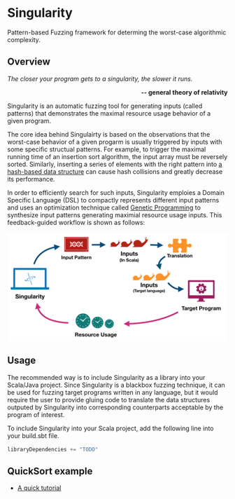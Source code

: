 # Singularity

Pattern-based Fuzzing framework for determing the worst-case algorithmic complexity.


## Overview

*The closer your program gets to a singularity, the slower it runs.*

<p align="right"><strong> -- general theory of relativity </strong></p>

Singularity is an automatic fuzzing tool for generating inputs (called patterns) that demonstrates the maximal resource usage behavior of a given program.

The core idea behind Singulairty is based on the observations that the worst-case behavior of a given progarm is usually triggered by inputs with some specific structual patterns. For example, to trigger the maximal running time of an insertion sort algorithm, the input array must be reversely sorted. Similarly, inserting a series of elements with the right pattern into [a hash-based data structure](https://github.com/google/guava/issues/3015) can cause hash collisions and greatly decrease its performance.

In order to efficiently search for such inputs, Singularity emploies a Domain Specific Language (DSL) to compactly represents different input patterns and uses an optimization technique called [Genetic Programming](https://en.wikipedia.org/wiki/Genetic_programming) to synthesize input patterns generating maximial resource usage inputs. This feedback-guided workflow is shown as follows:


<img src="doc/images/SingularityLoop.png" width="600">


## Usage

The recommended way is to include Singularity as a library into your Scala/Java project. Since Singularity is a blackbox fuzzing technique, it can be used for fuzzing target programs written in any language, but it would require the user to provide gluing code to translate the data structures outputed by Singularity into corresponding counterparts acceptable by the program of interest.

To include Singularity into your Scala project, add the following line into your build.sbt file.

```scala
libraryDependencies += "TODO"
```

## QuickSort example


- [A quick tutorial](Tutorial.md)